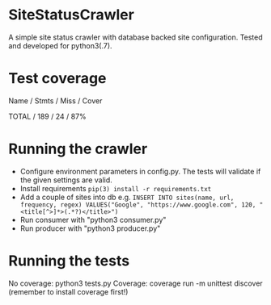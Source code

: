 # SiteStatusCrawler
A simple site status crawler with database backed site configuration. Tested and developed for python3(.7).

# Test coverage

Name / Stmts / Miss / Cover

TOTAL / 189 / 24 / 87%


# Running the crawler
- Configure environment parameters in config.py. The tests will validate if the given settings are valid.
- Install requirements `pip(3) install -r requirements.txt`
- Add a couple of sites into db e.g.
`INSERT INTO sites(name, url, frequency, regex) VALUES("Google", "https://www.google.com", 120, "<title[^>]*>(.*?)</title>")`
- Run consumer with "python3 consumer.py"
- Run producer with "python3 producer.py"

# Running the tests
No coverage: python3 tests.py
Coverage: coverage run -m unittest discover (remember to install coverage first!) 

